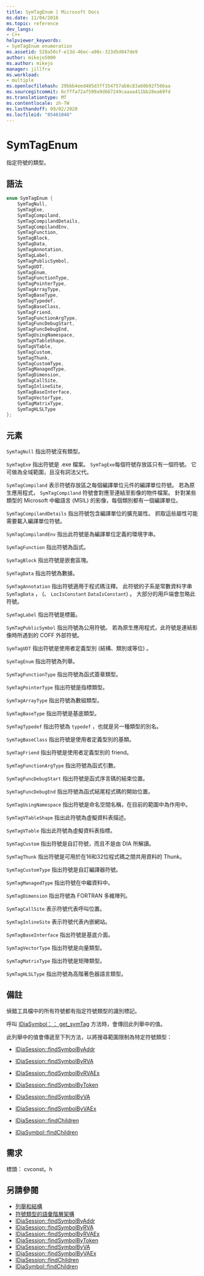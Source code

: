 ```yaml
---
title: SymTagEnum | Microsoft Docs
ms.date: 11/04/2016
ms.topic: reference
dev_langs:
- C++
helpviewer_keywords:
- SymTagEnum enumeration
ms.assetid: 528a50cf-e13d-46ec-a98c-323d5d047de9
author: mikejo5000
ms.author: mikejo
manager: jillfra
ms.workload:
- multiple
ms.openlocfilehash: 29bbb4eed485d3ff354757ab8c83a60b92f566aa
ms.sourcegitcommit: 6cfffa72af599a9d667249caaaa411bb28ea69fd
ms.translationtype: MT
ms.contentlocale: zh-TW
ms.lasthandoff: 09/02/2020
ms.locfileid: "85461046"
---
```

# <a name="symtagenum"></a>SymTagEnum
指定符號的類型。

## <a name="syntax"></a>語法

```C++
enum SymTagEnum {
    SymTagNull,
    SymTagExe,
    SymTagCompiland,
    SymTagCompilandDetails,
    SymTagCompilandEnv,
    SymTagFunction,
    SymTagBlock,
    SymTagData,
    SymTagAnnotation,
    SymTagLabel,
    SymTagPublicSymbol,
    SymTagUDT,
    SymTagEnum,
    SymTagFunctionType,
    SymTagPointerType,
    SymTagArrayType,
    SymTagBaseType,
    SymTagTypedef,
    SymTagBaseClass,
    SymTagFriend,
    SymTagFunctionArgType,
    SymTagFuncDebugStart,
    SymTagFuncDebugEnd,
    SymTagUsingNamespace,
    SymTagVTableShape,
    SymTagVTable,
    SymTagCustom,
    SymTagThunk,
    SymTagCustomType,
    SymTagManagedType,
    SymTagDimension,
    SymTagCallSite,
    SymTagInlineSite,
    SymTagBaseInterface,
    SymTagVectorType,
    SymTagMatrixType,
    SymTagHLSLType
};
```

## <a name="elements"></a>元素
`SymTagNull` 指出符號沒有類型。

`SymTagExe` 指出符號是 .exe 檔案。 `SymTagExe`每個符號存放區只有一個符號。 它可做為全域範圍，且沒有詞法父代。

`SymTagCompiland` 表示符號存放區之每個編譯單位元件的編譯單位符號。 若為原生應用程式， `SymTagCompiland` 符號會對應至連結至影像的物件檔案。 針對某些類型的 Microsoft 中繼語言 (MSIL) 的影像，每個類別都有一個編譯單位。

`SymTagCompilandDetails` 指出符號包含編譯單位的擴充屬性。 抓取這些屬性可能需要載入編譯單位符號。

`SymTagCompilandEnv` 指出此符號是為編譯單位定義的環境字串。

`SymTagFunction` 指出符號為函式。

`SymTagBlock` 指出符號是嵌套區塊。

`SymTagData` 指出符號為數據。

`SymTagAnnotation` 指出符號適用于程式碼注釋。 此符號的子系是常數資料字串 `SymTagData` ， (、 `LocIsConstant` `DataIsConstant`) 。 大部分的用戶端會忽略此符號。

`SymTagLabel` 指出符號是標籤。

`SymTagPublicSymbol` 指出符號為公用符號。 若為原生應用程式，此符號是連結影像時所遇到的 COFF 外部符號。

`SymTagUDT` 指出符號是使用者定義型別 (結構、類別或等位) 。

`SymTagEnum` 指出符號為列舉。

`SymTagFunctionType` 指出符號為函式簽章類型。

`SymTagPointerType` 指出符號是指標類型。

`SymTagArrayType` 指出符號為數組類型。

`SymTagBaseType` 指出符號是基底類型。

`SymTagTypedef` 指出符號為 `typedef` ，也就是另一種類型的別名。

`SymTagBaseClass` 指出符號是使用者定義型別的基類。

`SymTagFriend` 指出符號是使用者定義型別的 friend。

`SymTagFunctionArgType` 指出符號為函式引數。

`SymTagFuncDebugStart` 指出符號是函式序言碼的結束位置。

`SymTagFuncDebugEnd` 指出符號為函式結尾程式碼的開始位置。

`SymTagUsingNamespace` 指出符號是命名空間名稱，在目前的範圍中為作用中。

`SymTagVTableShape` 指出此符號為虛擬資料表描述。

`SymTagVTable` 指出此符號為虛擬資料表指標。

`SymTagCustom` 指出符號是自訂符號，而且不是由 DIA 所解讀。

`SymTagThunk` 指出符號是可用於在16和32位程式碼之間共用資料的 Thunk。

`SymTagCustomType` 指出符號是自訂編譯器符號。

`SymTagManagedType` 指出符號在中繼資料中。

`SymTagDimension` 指出符號為 FORTRAN 多維陣列。

`SymTagCallSite` 表示符號代表呼叫位置。

`SymTagInlineSite` 表示符號代表內嵌網站。

`SymTagBaseInterface` 指出符號是基底介面。

`SymTagVectorType` 指出符號是向量類型。

`SymTagMatrixType` 指出符號是矩陣類型。

`SymTagHLSLType` 指出符號為高階著色器語言類型。

## <a name="remarks"></a>備註
偵錯工具檔中的所有符號都有指定符號類型的識別標記。

呼叫 [IDiaSymbol：： get_symTag](../../debugger/debug-interface-access/idiasymbol-get-symtag.md) 方法時，會傳回此列舉中的值。

此列舉中的值會傳遞至下列方法，以將搜尋範圍限制為特定符號類型：

- [IDiaSession::findSymbolByAddr](../../debugger/debug-interface-access/idiasession-findsymbolbyaddr.md)

- [IDiaSession::findSymbolByRVA](../../debugger/debug-interface-access/idiasession-findsymbolbyrva.md)

- [IDiaSession::findSymbolByRVAEx](../../debugger/debug-interface-access/idiasession-findsymbolbyrvaex.md)

- [IDiaSession::findSymbolByToken](../../debugger/debug-interface-access/idiasession-findsymbolbytoken.md)

- [IDiaSession::findSymbolByVA](../../debugger/debug-interface-access/idiasession-findsymbolbyva.md)

- [IDiaSession::findSymbolByVAEx](../../debugger/debug-interface-access/idiasession-findsymbolbyvaex.md)

- [IDiaSession::findChildren](../../debugger/debug-interface-access/idiasession-findchildren.md)

- [IDiaSymbol::findChildren](../../debugger/debug-interface-access/idiasymbol-findchildren.md)

## <a name="requirements"></a>需求
標頭： cvconst。h

## <a name="see-also"></a>另請參閱
- [列舉和結構](../../debugger/debug-interface-access/enumerations-and-structures.md)
- [符號類型的語彙階層架構](../../debugger/debug-interface-access/lexical-hierarchy-of-symbol-types.md)
- [IDiaSession::findSymbolByAddr](../../debugger/debug-interface-access/idiasession-findsymbolbyaddr.md)
- [IDiaSession::findSymbolByRVA](../../debugger/debug-interface-access/idiasession-findsymbolbyrva.md)
- [IDiaSession::findSymbolByRVAEx](../../debugger/debug-interface-access/idiasession-findsymbolbyrvaex.md)
- [IDiaSession::findSymbolByToken](../../debugger/debug-interface-access/idiasession-findsymbolbytoken.md)
- [IDiaSession::findSymbolByVA](../../debugger/debug-interface-access/idiasession-findsymbolbyva.md)
- [IDiaSession::findSymbolByVAEx](../../debugger/debug-interface-access/idiasession-findsymbolbyvaex.md)
- [IDiaSession::findChildren](../../debugger/debug-interface-access/idiasession-findchildren.md)
- [IDiaSymbol::findChildren](../../debugger/debug-interface-access/idiasymbol-findchildren.md)
